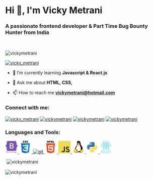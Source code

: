<h1>Hi 👋, I'm Vicky Metrani</h1>
<h3>A passionate frontend developer & Part Time Bug Bounty Hunter from India</h3>
<br/>
<p align="left"> <img src="https://komarev.com/ghpvc/?username=vickymetrani&label=Profile%20views&color=0e75b6&style=flat" alt="vickymetrani" /> </p>

<p align="left"> <a href="https://twitter.com/vicky_metrani" target="blank"><img src="https://img.shields.io/twitter/follow/vicky_metrani?logo=twitter&style=for-the-badge" alt="vicky_metrani" /></a> </p>

- 🌱 I’m currently learning **Javascript & React.js**

- 💬 Ask me about **HTML, CSS,**

- 📫 How to reach me **vickymetrani@hotmail.com**

<h3 align="left">Connect with me:</h3>
<p align="left">
<a href="https://twitter.com/vicky_metrani" target="blank"><img align="center" src="https://raw.githubusercontent.com/rahuldkjain/github-profile-readme-generator/master/src/images/icons/Social/twitter.svg" alt="vicky_metrani" height="30" width="40" /></a>
<a href="https://linkedin.com/in/vickymetrani" target="blank"><img align="center" src="https://raw.githubusercontent.com/rahuldkjain/github-profile-readme-generator/master/src/images/icons/Social/linked-in-alt.svg" alt="vickymetrani" height="30" width="40" /></a>
<a href="https://instagram.com/vickymetrani" target="blank"><img align="center" src="https://raw.githubusercontent.com/rahuldkjain/github-profile-readme-generator/master/src/images/icons/Social/instagram.svg" alt="vickymetrani" height="30" width="40" /></a>
<a href="https://auth.geeksforgeeks.org/user/vickymetrani" target="blank"><img align="center" src="https://raw.githubusercontent.com/rahuldkjain/github-profile-readme-generator/master/src/images/icons/Social/geeks-for-geeks.svg" alt="vickymetrani" height="30" width="40" /></a>
</p>

<h3 align="left">Languages and Tools:</h3>
<p align="left"> <a href="https://getbootstrap.com" target="_blank" rel="noreferrer"> <img src="https://raw.githubusercontent.com/devicons/devicon/master/icons/bootstrap/bootstrap-plain-wordmark.svg" alt="bootstrap" width="40" height="40"/> </a> <a href="https://www.w3schools.com/css/" target="_blank" rel="noreferrer"> <img src="https://raw.githubusercontent.com/devicons/devicon/master/icons/css3/css3-original-wordmark.svg" alt="css3" width="40" height="40"/> </a> <a href="https://git-scm.com/" target="_blank" rel="noreferrer"> <img src="https://www.vectorlogo.zone/logos/git-scm/git-scm-icon.svg" alt="git" width="40" height="40"/> </a> <a href="https://www.w3.org/html/" target="_blank" rel="noreferrer"> <img src="https://raw.githubusercontent.com/devicons/devicon/master/icons/html5/html5-original-wordmark.svg" alt="html5" width="40" height="40"/> </a> <a href="https://developer.mozilla.org/en-US/docs/Web/JavaScript" target="_blank" rel="noreferrer"> <img src="https://raw.githubusercontent.com/devicons/devicon/master/icons/javascript/javascript-original.svg" alt="javascript" width="40" height="40"/> </a> <a href="https://www.linux.org/" target="_blank" rel="noreferrer"> <img src="https://raw.githubusercontent.com/devicons/devicon/master/icons/linux/linux-original.svg" alt="linux" width="40" height="40"/> </a> <a href="https://www.python.org" target="_blank" rel="noreferrer"> <img src="https://raw.githubusercontent.com/devicons/devicon/master/icons/python/python-original.svg" alt="python" width="40" height="40"/> </a> <a href="https://reactjs.org/" target="_blank" rel="noreferrer"> <img src="https://raw.githubusercontent.com/devicons/devicon/master/icons/react/react-original-wordmark.svg" alt="react" width="40" height="40"/> </a> </p>

<p>&nbsp;<img align="center" src="https://github-readme-stats.vercel.app/api?username=vickymetrani&show_icons=true&locale=en" alt="vickymetrani" /></p>

<p><img align="center" src="https://github-readme-streak-stats.herokuapp.com/?user=vickymetrani&" alt="vickymetrani" /></p>

